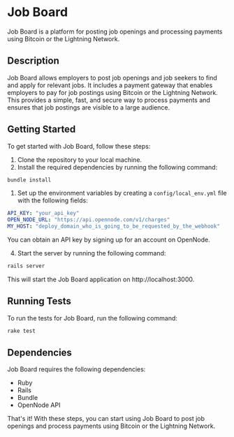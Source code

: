 # Job Board

Job Board is a platform for posting job openings and processing payments using Bitcoin or the Lightning Network.

## Description

Job Board allows employers to post job openings and job seekers to find and apply for relevant jobs. It includes a payment gateway that enables employers to pay for job postings using Bitcoin or the Lightning Network. This provides a simple, fast, and secure way to process payments and ensures that job postings are visible to a large audience.

## Getting Started

To get started with Job Board, follow these steps:

1. Clone the repository to your local machine.
2. Install the required dependencies by running the following command:

```bash
bundle install
```
1. Set up the environment variables by creating a `config/local_env.yml` file with the following fields:

```yml
API_KEY: "your_api_key"
OPEN_NODE_URL: "https://api.opennode.com/v1/charges"
MY_HOST: "deploy_domain_who_is_going_to_be_requested_by_the_webhook"
```

You can obtain an API key by signing up for an account on OpenNode.

4. Start the server by running the following command:

```bash
rails server
```

This will start the Job Board application on http://localhost:3000.

## Running Tests

To run the tests for Job Board, run the following command:

```bash
rake test
```

## Dependencies

Job Board requires the following dependencies:

- Ruby
- Rails
- Bundle
- OpenNode API

That's it! With these steps, you can start using Job Board to post job openings and process payments using Bitcoin or the Lightning Network.